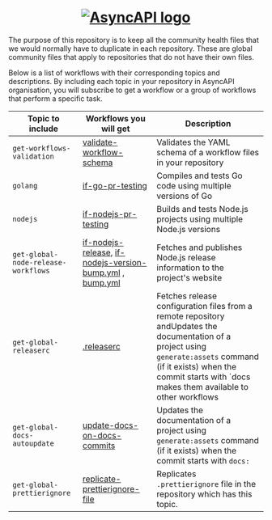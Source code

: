 <h1 align="center">
  <br>
  <a href="https://www.asyncapi.com"><img src="./assets/github-repobanner-ghcommunityhealth.png" alt="AsyncAPI logo"></a>
</h1>

The purpose of this repository is to keep all the community health files that we would normally have to duplicate in each repository. These are global community files that apply to repositories that do not have their own files.

Below is a list of workflows with their corresponding topics and descriptions. By including each topic in your repository in AsyncAPI organisation, you will subscribe to get a workflow or a group of workflows that perform a specific task.

| Topic to include | Workflows you will get | Description |
| --- | --- | --- |
| `get-workflows-validation` | [validate-workflow-schema](.github/workflows/validate-workflow-schema.yml) | Validates the YAML schema of a workflow files in your repository 
| `golang` | [if-go-pr-testing](.github/workflows/if-go-pr-testing.yml) | Compiles and tests Go code using multiple versions of Go
| `nodejs` | [if-nodejs-pr-testing](.github/workflows/if-nodejs-pr-testing.yml) | Builds and tests Node.js projects using multiple Node.js versions
| `get-global-node-release-workflows` | [if-nodejs-release](.github/workflows/if-nodejs-release.yml), [if-nodejs-version-bump.yml](.github/workflows/if-nodejs-version-bump.yml) , [bump.yml](.github/workflows/bump.yml) | Fetches and publishes Node.js release information to the project's website
| `get-global-releaserc` | [.releaserc](.github/workflows/.releaserc) | Fetches release configuration files from a remote repository andUpdates the documentation of a project using `generate:assets` command (if it exists) when the commit starts with `docs makes them available to other workflows 
| `get-global-docs-autoupdate` | [update-docs-on-docs-commits](.github/workflows/update-docs-on-docs-commits.yml) | Updates the documentation of a project using `generate:assets` command (if it exists) when the commit starts with `docs:`
| `get-global-prettierignore` | [replicate-prettierignore-file](https://github.com/AnimeshKumar923/.github-asyncapi/blob/242366b618bd85d896386838ffedf1c9a2dc39b5/.github/workflows/global-replicator.yml#L202C3-L218C61) | Replicates `.prettierignore` file in the repository which has this topic.
